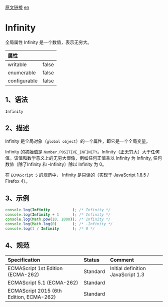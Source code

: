 <a href="https://developer.mozilla.org/zh-CN/docs/Web/JavaScript/Reference/Global_Objects/Infinity" target="_blank">原文链接</a>
<a href="https://developer.mozilla.org/en-us/docs/Web/JavaScript/Reference/Global_Objects/Infinity" target="_blank">en</a>

# Infinity

全局属性 Infinity 是一个数值，表示无穷大。

| 属性         |       |
|:------------|:-----|
| writable     | false |
| enumerable   | false |
| configurable | false |

## 1、语法

`Infinity`

## 2、描述

Infinity 是全局对象（`global object`）的一个属性，即它是一个全局变量。

Infinity 的初始值是 `Number.POSITIVE_INFINITY`。Infinity（正无穷大）大于任何值。该值和数学意义上的无穷大很像，例如任何正值乘以 Infinity 为
Infinity, 任何数值（除了Infinity 和 -Infinity）除以 Infinity 为 0。

在 `ECMAScript 5` 的规范中， Infinity 是只读的（实现于 JavaScript 1.8.5 / Firefox 4）。

## 3、示例

```javascript
console.log(Infinity          ); /* Infinity */
console.log(Infinity + 1      ); /* Infinity */
console.log(Math.pow(10, 1000)); /* Infinity */
console.log(Math.log(0)       ); /* -Infinity */
console.log(1 / Infinity      ); /* 0 */
```

## 4、规范

| Specification                           | Status   | Comment                           |
|:----------------------------------------|:---------|:----------------------------------|
| ECMAScript 1st Edition (ECMA-262)       | Standard | Initial definition JavaScript 1.3 |
| ECMAScript 5.1 (ECMA-262)               | Standard |                                   |
| ECMAScript 2015 (6th Edition, ECMA-262) | Standard |                                   |